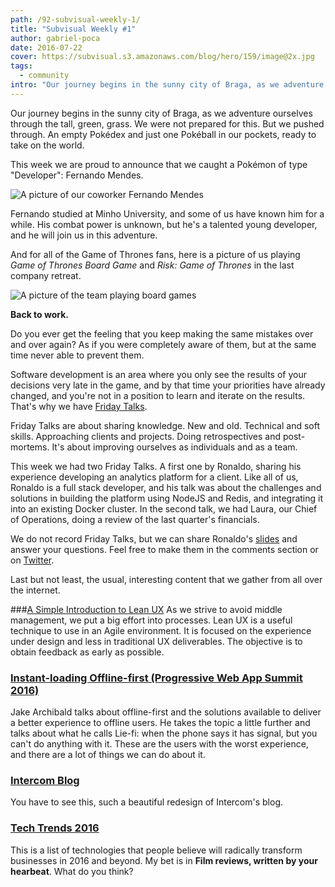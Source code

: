 ```yaml
---
path: /92-subvisual-weekly-1/
title: "Subvisual Weekly #1"
author: gabriel-poca
date: 2016-07-22
cover: https://subvisual.s3.amazonaws.com/blog/hero/159/image@2x.jpg
tags:
  - community
intro: "Our journey begins in the sunny city of Braga, as we adventure ourselves through the tall, green, grass. We were not prepared for this. But we pushed through. An empty Pokédex and just one Pokéball in our pockets, ready to take on the world."
---
```


Our journey begins in the sunny city of Braga, as we adventure ourselves through the tall, green, grass. We were not prepared for this. But we pushed through. An empty Pokédex and just one Pokéball in our pockets, ready to take on the world.

This week we are proud to announce that we caught a Pokémon of type "Developer": Fernando Mendes.

![A picture of our coworker Fernando Mendes](https://subvisual.s3.amazonaws.com/blog/post_image/135/image-1468604355229.jpeg)

Fernando studied at Minho University, and some of us have known him for a while. His combat power is unknown, but he's a talented young developer, and he will join us in this adventure.

And for all of the Game of Thrones fans, here is a picture of us playing _Game of Thrones Board Game_ and _Risk: Game of Thrones_ in the last company retreat.

![A picture of the team playing board games](https://subvisual.s3.amazonaws.com/blog/post_image/134/image-1468604290978.JPG)

**Back to work.**

Do you ever get the feeling that you keep making the same mistakes over and over again? As if you were completely aware of them, but at the same time never able to prevent them.

Software development is an area where you only see the results of your decisions very late in the game, and by that time your priorities have already changed, and you're not in a position to learn and iterate on the results. That's why we have [Friday Talks](https://subvisual.co/blog/posts/77-culture-design).

Friday Talks are about sharing knowledge. New and old. Technical and soft skills. Approaching clients and projects. Doing retrospectives and post-mortems. It's about improving ourselves as individuals and as a team.

This week we had two Friday Talks. A first one by Ronaldo, sharing his experience developing an analytics platform for a client. Like all of us, Ronaldo is a full stack developer, and his talk was about the challenges and solutions in building the platform using NodeJS and Redis, and integrating it into an existing Docker cluster. In the second talk, we had Laura, our Chief of Operations, doing a review of the last quarter's financials.

We do not record Friday Talks, but we can share Ronaldo's [slides][slides] and answer your questions. Feel free to make them in the comments section or on [Twitter][twitter-ronaldo].

Last but not least, the usual, interesting content that we gather from all over the internet.

###[A Simple Introduction to Lean UX](https://www.interaction-design.org/literature/article/a-simple-introduction-to-lean-ux)
As we strive to avoid middle management, we put a big effort into processes. Lean UX is a useful technique to use in an Agile environment. It is focused on the experience under design and less in traditional UX deliverables. The objective is to obtain feedback as early as possible.

### [Instant-loading Offline-first (Progressive Web App Summit 2016)](https://www.youtube.com/watch?v=qDJAz3IIq18)
Jake Archibald talks about offline-first and the solutions available to deliver a better experience to offline users. He takes the topic a little further and talks about what he calls Lie-fi: when the phone says it has signal, but you can't do anything with it. These are the users with the worst experience, and there are a lot of things we can do about it.

### [Intercom Blog](https://blog.intercom.io/)
You have to see this, such a beautiful redesign of Intercom's blog.

### [Tech Trends 2016](http://www.frogdesign.com/techtrends2016)
This is a list of technologies that people believe will radically transform businesses in 2016 and beyond. My bet is in __Film reviews, written by your hearbeat__. What do you think?

[slides]: https://speakerdeck.com/subvisual/fridaytalks-sioslife-analytics
[twitter-ronaldo]: https://twitter.com/ronaldofsousa
